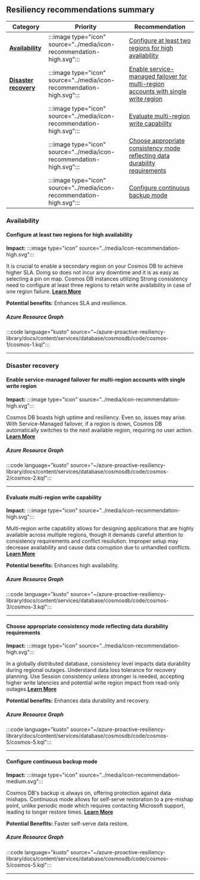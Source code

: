 ## Resiliency recommendations summary

| Category | Priority |Recommendation |
|---------------|--------|---|
| [**Availability**](#availability) |:::image type="icon" source="../media/icon-recommendation-high.svg":::| [Configure at least two regions for high availability](#configure-at-least-two-regions-for-high-availability)|
| [**Disaster recovery**](#disaster-recovery) |:::image type="icon" source="../media/icon-recommendation-high.svg":::| [Enable service-managed failover for multi-region accounts with single write region](#enable-service-managed-failover-for-multi-region-accounts-with-single-write-region)|
||:::image type="icon" source="../media/icon-recommendation-high.svg":::| [Evaluate multi-region write capability](#evaluate-multi-region-write-capability)|
|| :::image type="icon" source="../media/icon-recommendation-high.svg"::: | [Choose appropriate consistency mode reflecting data durability requirements](#choose-appropriate-consistency-mode-reflecting-data-durability-requirements)|
||:::image type="icon" source="../media/icon-recommendation-high.svg":::| [Configure continuous backup mode](#configure-continuous-backup-mode)|

### Availability

#### **Configure at least two regions for high availability**

**Impact:** :::image type="icon" source="../media/icon-recommendation-high.svg":::

It is crucial to enable a secondary region on your Cosmos DB to achieve higher SLA. Doing so does not incur any downtime and it is as easy as selecting a pin on map. Cosmos DB instances utilizing Strong consistency need to configure at least three regions to retain write availability in case of one region failure. **[Learn More](https://learn.microsoft.com/)**

**Potential benefits:** Enhances SLA and resilience.

##### Azure Resource Graph

:::code language="kusto" source="~/azure-proactive-resiliency-library/docs/content/services/database/cosmosdb/code/cosmos-1/cosmos-1.kql":::

----

### Disaster recovery

#### **Enable service-managed failover for multi-region accounts with single write region**

**Impact:** :::image type="icon" source="../media/icon-recommendation-high.svg":::

Cosmos DB boasts high uptime and resiliency. Even so, issues may arise. With Service-Managed failover, if a region is down, Cosmos DB automatically switches to the next available region, requiring no user action. **[Learn More](https://learn.microsoft.com/)**

##### Azure Resource Graph

:::code language="kusto" source="~/azure-proactive-resiliency-library/docs/content/services/database/cosmosdb/code/cosmos-2/cosmos-2.kql":::

----

#### **Evaluate multi-region write capability**

**Impact:** :::image type="icon" source="../media/icon-recommendation-high.svg":::

Multi-region write capability allows for designing applications that are highly available across multiple regions, though it demands careful attention to consistency requirements and conflict resolution. Improper setup may decrease availability and cause data corruption due to unhandled conflicts. **[Learn More](https://learn.microsoft.com/)**

**Potential benefits:** Enhances high availability.

##### Azure Resource Graph

:::code language="kusto" source="~/azure-proactive-resiliency-library/docs/content/services/database/cosmosdb/code/cosmos-3/cosmos-3.kql":::

----

#### **Choose appropriate consistency mode reflecting data durability requirements**

**Impact:** :::image type="icon" source="../media/icon-recommendation-high.svg":::

In a globally distributed database, consistency level impacts data durability during regional outages. Understand data loss tolerance for recovery planning. Use Session consistency unless stronger is needed, accepting higher write latencies and potential write region impact from read-only outages.**[Learn More](https://learn.microsoft.com/)**

**Potential benefits:** Enhances data durability and recovery.

##### Azure Resource Graph

:::code language="kusto" source="~/azure-proactive-resiliency-library/docs/content/services/database/cosmosdb/code/cosmos-5/cosmos-5.kql":::

----

#### **Configure continuous backup mode**

**Impact:** :::image type="icon" source="../media/icon-recommendation-medium.svg":::

Cosmos DB's backup is always on, offering protection against data mishaps. Continuous mode allows for self-serve restoration to a pre-mishap point, unlike periodic mode which requires contacting Microsoft support, leading to longer restore times. **[Learn More](https://learn.microsoft.com/)**

**Potential Benefits:** Faster self-serve data restore.

##### Azure Resource Graph

:::code language="kusto" source="~/azure-proactive-resiliency-library/docs/content/services/database/cosmosdb/code/cosmos-5/cosmos-5.kql":::

----

